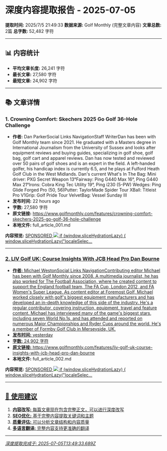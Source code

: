 # 深度内容提取报告 - 2025-07-05

**提取时间:** 2025/7/5 21:49:33
**数据来源:** Golf Monthly (完整文章内容)
**文章总数:** 2篇
**总字数:** 52,482 字符

---

## 📊 内容统计

- **平均文章长度:** 26,241 字符
- **最长文章:** 27,580 字符
- **最短文章:** 24,902 字符

---

## 📚 文章详情


### 1. Crowning Comfort: Skechers 2025 Go Golf 36-Hole Challenge

- **作者:** Dan ParkerSocial Links NavigationStaff WriterDan has been with Golf Monthly team since 2021. He graduated with a Masters degree in International Journalism from the University of Sussex and looks after equipment reviews and buying guides, specializing in golf shoe, golf bag, golf cart and apparel reviews. Dan has now tested and reviewed over 50 pairs of golf shoes and is an expert in the field. A left-handed golfer, his handicap index is currently 6.5, and he plays at Fulford Heath Golf Club in the West Midlands. Dan's current What's In The Bag: Mini driver: PXG Secret Weapon 13°Fairway: Ping G440 Max 16°, Ping G440 Max 21°Irons: Cobra King Tec Utility 19°, Ping i230 (5-PW) Wedges: Ping Glide Forged Pro (50, 56)Putter: TaylorMade Spider Tour XBall: Titleist Pro V1Grip: Golf Pride Tour VelvetBag: Vessel Sunday III
- **发布时间:** 22 hours ago
- **字数:** 27,580 字符
- **原文链接:** https://www.golfmonthly.com/features/crowning-comfort-skechers-2025-go-golf-36-hole-challenge
- **本地文件:** full_article_001.md

**内容预览:**
<a href="SPONSORED_LINK_URL" target="SPONSORED_LINK_MODE" >
<span>SPONSORED</span>
<img src="SPONSORED_IMAGE_URL" />
    if (window.sliceHydrationLazy) {
        window.sliceHydrationLazy("localeSelec...

---
### 2. LIV Golf UK: Course Insights With JCB Head Pro Dan Bourne

- **作者:** Michael WestonSocial Links NavigationContributing editor Michael has been with Golf Monthly since 2008. A multimedia journalist, he has also worked for The Football Association, where he created content to support the England football team, The FA Cup, London 2012, and FA Women's Super League. As content editor at Foremost Golf, Michael worked closely with golf's biggest equipment manufacturers and has developed an in-depth knowledge of this side of the industry. He's a regular contributor, covering instruction, equipment, travel and feature content. Michael has interviewed many of the game's biggest stars, including seven World No.1s, and has attended and reported on numerous Major Championships and Ryder Cups around the world. He's a member of Formby Golf Club in Merseyside, UK.
- **发布时间:** yesterday
- **字数:** 24,902 字符
- **原文链接:** https://www.golfmonthly.com/features/liv-golf-uk-course-insights-with-jcb-head-pro-dan-bourne
- **本地文件:** full_article_002.md

**内容预览:**
<a href="SPONSORED_LINK_URL" target="SPONSORED_LINK_MODE" >
<span>SPONSORED</span>
<img src="SPONSORED_IMAGE_URL" />
    if (window.sliceHydrationLazy) {
        window.sliceHydrationLazy("localeSelec...

---

## 🔄 使用建议

1. **内容改写:** 每篇文章现在包含完整正文，可以进行深度改写
2. **SEO优化:** 基于完整内容提取关键词和主题
3. **质量评估:** 可以分析文章结构和内容质量
4. **多语言翻译:** 完整内容支持更准确的翻译

---
*深度提取完成于: 2025-07-05T13:49:33.689Z*
